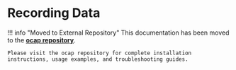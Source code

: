 # Recording Data

!!! info "Moved to External Repository"
    This documentation has been moved to the **[ocap repository](https://github.com/open-world-agents/ocap)**.

    Please visit the ocap repository for complete installation instructions, usage examples, and troubleshooting guides.
